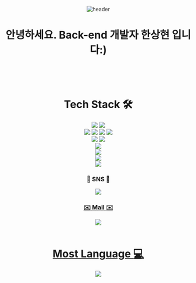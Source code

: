 <div align="center">
  
  ![header](https://capsule-render.vercel.app/api?type=wave&color=auto&height=300&section=header&text=SangHyun's%20Github&fontSize=90)
  
 <h1>안녕하세요. Back-end 개발자 한상현 입니다:)</h1> <br><br><br>
 
  
  # Tech Stack 🛠️</br>
<img src="https://img.shields.io/badge/Java-007396?style=for-the-badge&logo=CoffeeScript&logoColor=white"/>
<img src="https://img.shields.io/badge/python-3776AB?style=for-the-badge&logo=python&logoColor=white">
<br>
<img src="https://img.shields.io/badge/html5-E34F26?style=for-the-badge&logo=html5&logoColor=white"> 
<img src="https://img.shields.io/badge/css-1572B6?style=for-the-badge&logo=css3&logoColor=white"> 
<img src="https://img.shields.io/badge/javascript-F7DF1E?style=for-the-badge&logo=javascript&logoColor=black"> 
<img src="https://img.shields.io/badge/jquery-0769AD?style=for-the-badge&logo=jquery&logoColor=white">
<br>
<img src="https://img.shields.io/badge/oracle-F80000?style=for-the-badge&logo=oracle&logoColor=white"> 
<img src="https://img.shields.io/badge/mysql-4479A1?style=for-the-badge&logo=mysql&logoColor=white"> 
<br>
<img src="https://img.shields.io/badge/spring-6DB33F?style=for-the-badge&logo=spring&logoColor=white">
<br>
<img src="https://img.shields.io/badge/bootstrap-7952B3?style=for-the-badge&logo=bootstrap&logoColor=white">
<br>
<img src="https://img.shields.io/badge/apache tomcat-F8DC75?style=for-the-badge&logo=apachetomcat&logoColor=white">
<br>
<img src="https://img.shields.io/badge/github-181717?style=for-the-badge&logo=github&logoColor=white">
<br>


  ### :speech_balloon: SNS :speech_balloon:</br>
  <a href="https://velog.io/@gks7654/posts" target="_blank"> 
  <img src="https://img.shields.io/badge/velog-20C997?style=for-the-badge&logo=velog&logoColor=white"/>
  
  ### :envelope: Mail :envelope:</br>
  <img src="https://img.shields.io/badge/| gks7654@gmail.com-EA4335?style=for-the-badge&logo=Gmail&logoColor=white"/></br></br>

  # Most Language :computer:</br>
  <img src="https://github-readme-stats.vercel.app/api/top-langs/?username=sanghyunhann&layout=compact"/>
  
